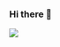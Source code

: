 ### Hi there 👋
 
<a href="https://discord.com/users/593066606574305330"><img align="left" src="https://lanyard-profile-readme.vercel.app/api/593066606574305330?bg=23283d&borderRadius=8px&hideDiscrim=true"/></a>
